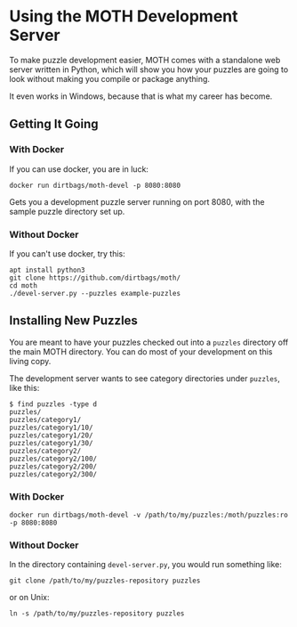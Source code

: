 Using the MOTH Development Server
======================

To make puzzle development easier,
MOTH comes with a standalone web server written in Python,
which will show you how your puzzles are going to look without making you compile or package anything.

It even works in Windows,
because that is what my career has become.


Getting It Going
----------------

### With Docker

If you can use docker, you are in luck:

	docker run dirtbags/moth-devel -p 8080:8080

Gets you a development puzzle server running on port 8080,
with the sample puzzle directory set up.


### Without Docker

If you can't use docker,
try this:

	apt install python3
	git clone https://github.com/dirtbags/moth/
	cd moth
	./devel-server.py --puzzles example-puzzles


Installing New Puzzles
-----------------------------

You are meant to have your puzzles checked out into a `puzzles`
directory off the main MOTH directory.
You can do most of your development on this living copy.

The development server wants to see category directories under `puzzles`,
like this:

	$ find puzzles -type d
	puzzles/
	puzzles/category1/
	puzzles/category1/10/
	puzzles/category1/20/
	puzzles/category1/30/
	puzzles/category2/
	puzzles/category2/100/
	puzzles/category2/200/
	puzzles/category2/300/


### With Docker

	docker run dirtbags/moth-devel -v /path/to/my/puzzles:/moth/puzzles:ro -p 8080:8080


### Without Docker

In the directory containing `devel-server.py`, you would run something like:

	git clone /path/to/my/puzzles-repository puzzles

or on Unix:

	ln -s /path/to/my/puzzles-repository puzzles


